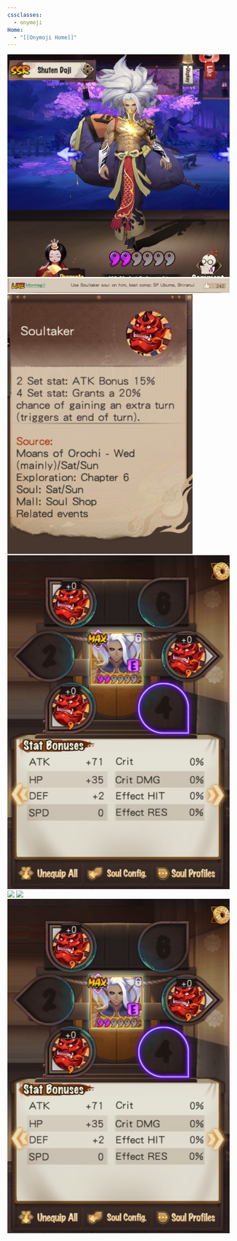 ```yaml
---
cssclasses:
  - onymoji
Home:
  - "[[Onymoji Home]]"
---
```

![shuten doji](../Information/shuten%20doji.png)
![shuten doji goal](../Information/shuten%20doji%20goal.png)
![soultaker](../Information/soultaker.png)
![shuten doji current](../Information/shuten%20doji%20current.jpg)
<img src="https://static.wikia.nocookie.net/onmyoji/images/8/86/330skin1.png/revision/latest?cb=20190501144758">
<img src="https://static.wikia.nocookie.net/onmyoji/images/3/3a/262skin2.png/revision/latest?cb=20170403032426">
![shuten doji current](../Information/shuten%20doji%20current.jpg)